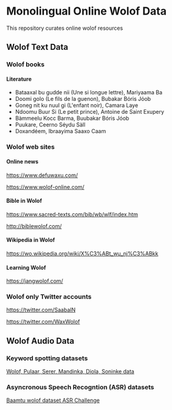 # Monolingual Online Wolof Data #
This repository curates online wolof resources 

## Wolof Text Data ##

### Wolof books ###

#### Literature ####

<ul>
  <li>Bataaxal bu gudde nii (Une si longue lettre), Mariyaama Ba</li>
  <li>Doomi golo (Le fils de la guenon), Bubakar Bόris Jόob</li>
  <li>Goneg nit ku nuul gi (L'enfant noir), Camara Laye</li>
  <li> Ndoomu Buur Si (Le petit prince), Antoine de Saint Exupery </li>
  <li>Bàmmeelu Kocc Barma, Buubakar Bóris Jóob</li>
  <li>Puukare, Ceerno Séydu Sàll</li>
  <li>Doxandéem, Ibraayima Saaxo Caam</li>
</ul>

### Wolof web sites ###

#### Online news ####

https://www.defuwaxu.com/ 

https://www.wolof-online.com/

#### Bible in Wolof ####

https://www.sacred-texts.com/bib/wb/wlf/index.htm

http://biblewolof.com/

#### Wikipedia in Wolof ###

https://wo.wikipedia.org/wiki/X%C3%ABt_wu_nj%C3%ABkk

#### Learning Wolof ####

https://jangwolof.com/

### Wolof only Twitter accounts ###

https://twitter.com/SaabalN

https://twitter.com/WaxWolof

## Wolof Audio Data ##

### Keyword spotting datasets ###

 [Wolof, Pulaar, Serer, Mandinka, Diola, Soninke data](https://zenodo.org/record/4661645#.YuaAPNJBxNg)
 
 ### Asyncronous Speech Recogntion (ASR) datasets ###
 
 [Baamtu wolof dataset ASR Challenge](https://zindi.africa/competitions/ai4d-baamtu-datamation-automatic-speech-recognition-in-wolof/data)

